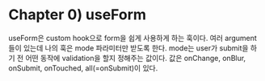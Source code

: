 # Chapter 0) useForm

useForm은 custom hook으로 form을 쉽게 사용하게 하는 훅이다. 여러 argument들이 있는데 나의 훅은 mode 파라미터만 받도록 한다. mode는 user가 submit을 하기 전 어떤 동작에 validation을 할지 정해주는 값이다. 값은 onChange, onBlur, onSubmit, onTouched, all(=onSubmit)이 있다.   